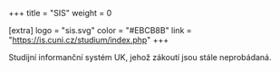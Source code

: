 +++
title = "SIS"
weight = 0

[extra]
logo = "sis.svg"
color = "#EBCB8B"
link = "https://is.cuni.cz/studium/index.php"
+++

Studijní informanční systém UK, jehož zákoutí jsou stále neprobádaná.

